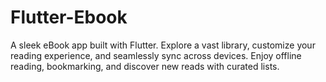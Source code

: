 # Flutter-Ebook
 A sleek eBook app built with Flutter. Explore a vast library, customize your reading experience, and seamlessly sync across devices. Enjoy offline reading, bookmarking, and discover new reads with curated lists.
